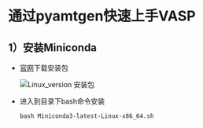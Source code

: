 # 通过pyamtgen快速上手VASP

## 1）安装Miniconda

- [官网](https://docs.anaconda.com/free/miniconda/)下载安装包

	![Linux_version 安装包](./images/1_linux_pkg.png)
- 进入到目录下bash命令安装
	```shell
	bash Miniconda3-latest-Linux-x86_64.sh
	```